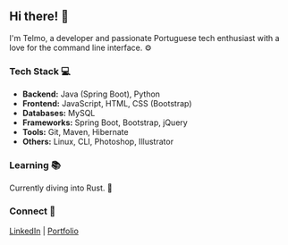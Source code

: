 ## Hi there! 👋

I'm Telmo, a developer and passionate Portuguese tech enthusiast with a love for the command line interface. ⚙️

### Tech Stack 💻

- **Backend:** Java (Spring Boot), Python
- **Frontend:** JavaScript, HTML, CSS (Bootstrap)
- **Databases:** MySQL
- **Frameworks:** Spring Boot, Bootstrap, jQuery
- **Tools:** Git, Maven, Hibernate
- **Others:** Linux, CLI, Photoshop, Illustrator

### Learning 📚

Currently diving into Rust. 🦀

### Connect 🤝

[LinkedIn](https://www.linkedin.com/in/telmo-sousa/) | [Portfolio](https://tsousa.dev/)
